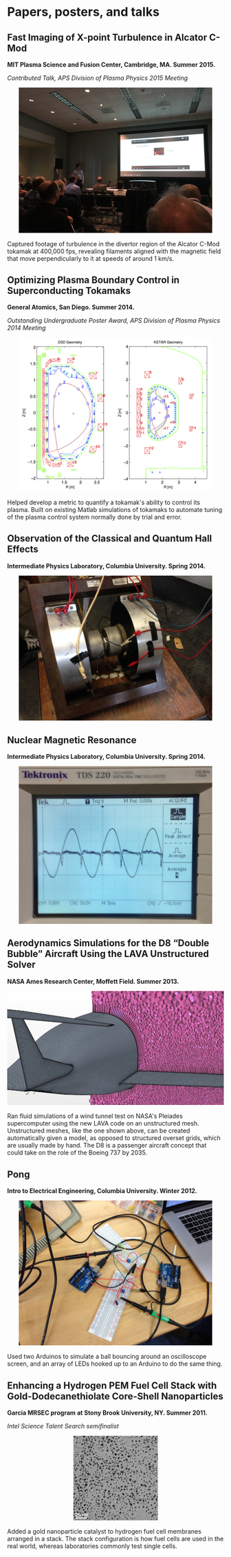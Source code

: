 # Papers, posters, and talks

## Fast Imaging of X-point Turbulence in Alcator C-Mod [<i class="fa fa-television"></i>](https://docs.google.com/presentation/d/1L4ZWVGMUMs7WpfBKkYcwPdrfSc9M8fNJAeG0rojuWwA/pub)

__MIT Plasma Science and Fusion Center, Cambridge, MA. Summer 2015.__

_Contributed Talk, APS Division of Plasma Physics 2015 Meeting_ [<i class="fa fa-link"></i>](http://www-internal.psfc.mit.edu./research/alcator/pubs/APS/APS2015/Savannah2015index.html)

<center><a href="https://docs.google.com/presentation/d/1L4ZWVGMUMs7WpfBKkYcwPdrfSc9M8fNJAeG0rojuWwA/pub"><img src="dpp-presentation.jpg" width="450px"/></a></center>

Captured footage of turbulence in the divertor region of the Alcator C-Mod tokamak at 400,000 fps, revealing filaments aligned with the magnetic field that move perpendicularly to it at speeds of around 1 km/s.

## Optimizing Plasma Boundary Control in Superconducting Tokamaks [<i class="fa fa-map-o"></i>](dpp-poster.pdf)

__General Atomics, San Diego. Summer 2014.__

_Outstanding Undergraduate Poster Award, APS Division of Plasma Physics 2014 Meeting_ [<i class="fa fa-picture-o"></i>](outstanding-poster-award.jpg)

<center><a href="dpp-poster.pdf"><img src="d3dkstar.png" width="450px"/></a></center>

Helped develop a metric to quantify a tokamak's ability to control its plasma. Built on existing Matlab simulations of tokamaks to automate tuning of the plasma control system normally done by trial and error. 

## Observation of the Classical and Quantum Hall Effects [<i class="fa fa-file-text-o"></i>](qhe-lab.pdf)

__Intermediate Physics Laboratory, Columbia University. Spring 2014.__

<center><a href="qhe-lab.pdf"><img src="magnet.jpg" width="450px"/></a></center>

## Nuclear Magnetic Resonance [<i class="fa fa-file-text-o"></i>](nmr-lab.pdf)

__Intermediate Physics Laboratory, Columbia University. Spring 2014.__

<center><a href="nmr-lab.pdf"><img src="peaks.jpg" width="450px"/></a></center>

## Aerodynamics Simulations for the D8 “Double Bubble” Aircraft Using the LAVA Unstructured Solver [<i class="fa fa-file-text-o"></i>](d8-sim.pdf)

__NASA Ames Research Center, Moffett Field. Summer 2013.__

<center><a href="d8-sim.pdf"><img src="star.jpg"/></a></center>

Ran fluid simulations of a wind tunnel test on NASA's Pleiades supercomputer using the new LAVA code on an unstructured mesh. Unstructured meshes, like the one shown above, can be created automatically given a model, as opposed to structured overset grids, which are usually made by hand. The D8 is a passenger aircraft concept that could take on the role of the Boeing 737 by 2035.

## Pong [<i class="fa fa-file-text-o"></i>](pong.pdf)

__Intro to Electrical Engineering, Columbia University. Winter 2012.__

<center><a href="pong.pdf"><img src="arduinos.jpg" width="450px"/></a></center>

Used two Arduinos to simulate a ball bouncing around an oscilloscope screen, and an array of LEDs hooked up to an Arduino to do the same thing.

## Enhancing a Hydrogen PEM Fuel Cell Stack with Gold-Dodecanethiolate Core-Shell Nanoparticles [<i class="fa fa-file-text-o"></i>](intel_au-nps.pdf)

__Garcia MRSEC program at Stony Brook University, NY. Summer 2011.__

_Intel Science Talent Search semifinalist_

<center><a href="intel_au-nps.pdf"><img src="aunps.png"/></a></center>

Added a gold nanoparticle catalyst to hydrogen fuel cell membranes arranged in a stack. The stack configuration is how fuel cells are used in the real world, whereas laboratories commonly test single cells.
